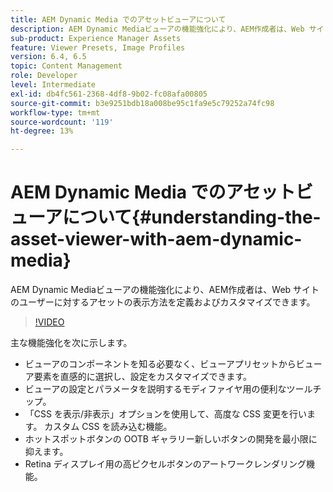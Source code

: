 ```yaml
---
title: AEM Dynamic Media でのアセットビューアについて
description: AEM Dynamic Mediaビューアの機能強化により、AEM作成者は、Web サイトのユーザーに対するアセットの表示方法を定義およびカスタマイズできます。
sub-product: Experience Manager Assets
feature: Viewer Presets, Image Profiles
version: 6.4, 6.5
topic: Content Management
role: Developer
level: Intermediate
exl-id: db4fc561-2368-4df8-9b02-fc08afa00805
source-git-commit: b3e9251bdb18a008be95c1fa9e5c79252a74fc98
workflow-type: tm+mt
source-wordcount: '119'
ht-degree: 13%

---
```


# AEM Dynamic Media でのアセットビューアについて{#understanding-the-asset-viewer-with-aem-dynamic-media}

AEM Dynamic Mediaビューアの機能強化により、AEM作成者は、Web サイトのユーザーに対するアセットの表示方法を定義およびカスタマイズできます。

>[!VIDEO](https://video.tv.adobe.com/v/17783?quality=12&learn=on)

主な機能強化を次に示します。

* ビューアのコンポーネントを知る必要なく、ビューアプリセットからビューア要素を直感的に選択し、設定をカスタマイズできます。
* ビューアの設定とパラメータを説明するモディファイヤ用の便利なツールチップ。
* 「CSS を表示/非表示」オプションを使用して、高度な CSS 変更を行います。 カスタム CSS を読み込む機能。
* ホットスポットボタンの OOTB ギャラリー新しいボタンの開発を最小限に抑えます。
* Retina ディスプレイ用の高ピクセルボタンのアートワークレンダリング機能。

